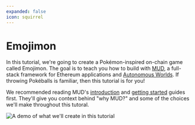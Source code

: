```yaml
---
expanded: false
icon: squirrel
---
```


# Emojimon

In this tutorial, we're going to create a Pokémon-inspired on-chain game called Emojimon. The goal is to teach you how to build with [MUD](/), a full-stack framework for Ethereum applications and [Autonomous Worlds](https://0xparc.org/blog/autonomous-worlds). If throwing Pokéballs is familiar, then this tutorial is for you!

We recommended reading MUD's [introduction](/guides/introduction.md) and [getting started](/guides/getting_started.md) guides first. They'll give you context behind "why MUD?" and some of the choices we'll make throughout this tutoral.

![A demo of what we'll create in this tutorial](./images/emojimon-intro.gif)

